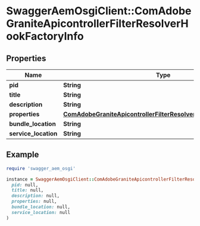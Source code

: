 # SwaggerAemOsgiClient::ComAdobeGraniteApicontrollerFilterResolverHookFactoryInfo

## Properties

| Name | Type | Description | Notes |
| ---- | ---- | ----------- | ----- |
| **pid** | **String** |  | [optional] |
| **title** | **String** |  | [optional] |
| **description** | **String** |  | [optional] |
| **properties** | [**ComAdobeGraniteApicontrollerFilterResolverHookFactoryProperties**](ComAdobeGraniteApicontrollerFilterResolverHookFactoryProperties.md) |  | [optional] |
| **bundle_location** | **String** |  | [optional] |
| **service_location** | **String** |  | [optional] |

## Example

```ruby
require 'swagger_aem_osgi'

instance = SwaggerAemOsgiClient::ComAdobeGraniteApicontrollerFilterResolverHookFactoryInfo.new(
  pid: null,
  title: null,
  description: null,
  properties: null,
  bundle_location: null,
  service_location: null
)
```

